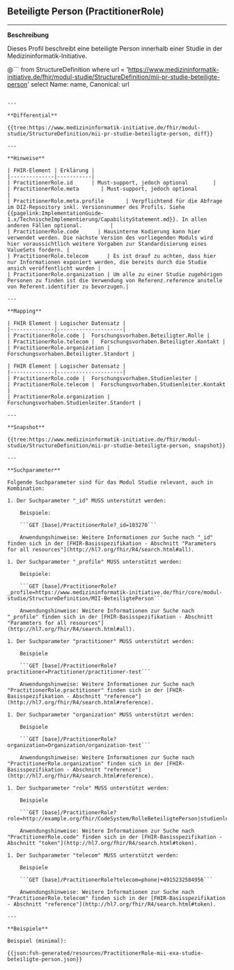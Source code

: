 ## Beteiligte Person (PractitionerRole)

---

**Beschreibung**

Dieses Profil beschreibt eine beteiligte Person innerhalb einer Studie in der Medizininformatik-Initiative.

@```
from StructureDefinition where url = 'https://www.medizininformatik-initiative.de/fhir/modul-studie/StructureDefinition/mii-pr-studie-beteiligte-person' select Name: name, Canonical: url
```

---

**Differential**

{{tree:https://www.medizininformatik-initiative.de/fhir/modul-studie/StructureDefinition/mii-pr-studie-beteiligte-person, diff}}

---

**Hinweise**

| FHIR-Element | Erklärung |
|--------------|-----------|
| PractitionerRole.id      | Must-support, jedoch optional        |
| PractitionerRole.meta       | Must-support, jedoch optional         |
| PractitionerRole.meta.profile       | Verpflichtend für die Abfrage im DIZ-Repsoitory inkl. Versionsnummer des Profils. Siehe {{pagelink:ImplementationGuide-1.x/TechnischeImplementierung/CapabilityStatement.md}}. In allen anderen Fällen optional.         |
| PractitionerRole.code      | Hausinterne Kodierung kann hier verwendet werden. Die nächste Version des vorliegenden Moduls wird hier voraussichtlich weitere Vorgaben zur Standardisierung eines ValueSets fordern. |
| PractitionerRole.telecom      | Es ist drauf zu achten, dass hier nur Informationen exponiert werden, die bereits durch die Studie ansich veröffentlicht wurden |
| PractitionerRole.organization | Um alle zu einer Studie zugehörigen Personen zu finden ist die Verwendung von Referenz.reference anstelle von Referent.identifier zu bevorzugen.|

---

**Mapping**

| FHIR Element | Logischer Datensatz |
|--------------|---------------------|
| PractitionerRole.code |  Forschungsvorhaben.Beteiligter.Rolle |
| PractitionerRole.telecom |  Forschungsvorhaben.Beteiligter.Kontakt |
| PractitionerRole.organization |  Forschungsvorhaben.Beteiligter.Standort |

| FHIR Element | Logischer Datensatz |
|--------------|---------------------|
| PractitionerRole.code |  Forschungsvorhaben.Studienleiter |
| PractitionerRole.telecom |  Forschungsvorhaben.Studienleiter.Kontakt |
| PractitionerRole.organization |  Forschungsvorhaben.Studienleiter.Standort |

---

**Snapshot**

{{tree:https://www.medizininformatik-initiative.de/fhir/modul-studie/StructureDefinition/mii-pr-studie-beteiligte-person, snapshot}}

---

**Suchparameter**

Folgende Suchparameter sind für das Modul Studie relevant, auch in Kombination:

1. Der Suchparameter "_id" MUSS unterstützt werden:

    Beispiele:

    ```GET [base]/PractitionerRole?_id=103270```

    Anwendungshinweise: Weitere Informationen zur Suche nach "_id" finden sich in der [FHIR-Basisspezifikation - Abschnitt "Parameters for all resources"](http://hl7.org/fhir/R4/search.html#all).

1. Der Suchparameter "_profile" MUSS unterstützt werden:

    Beispiele:

    ```GET [base]/PractitionerRole?_profile=https://www.medizininformatik-initiative.de/fhir/core/modul-studie/StructureDefinition/MII-BeteiligtePerson```

    Anwendungshinweise: Weitere Informationen zur Suche nach "_profile" finden sich in der [FHIR-Basisspezifikation - Abschnitt "Parameters for all resources"](http://hl7.org/fhir/R4/search.html#all).

1. Der Suchparameter "practitioner" MUSS unterstützt werden:

    Beispiele

    ```GET [base]/PractitionerRole?practitioner=Practitioner/practitioner-test```

    Anwendungshinweise: Weitere Informationen zur Suche nach "PractitionerRole.practitioner" finden sich in der [FHIR-Basisspezifikation - Abschnitt "reference"](http://hl7.org/fhir/R4/search.html#reference).

1. Der Suchparameter "organization" MUSS unterstützt werden:

    Beispiele

    ```GET [base]/PractitionerRole?organization=Organization/organization-test```

    Anwendungshinweise: Weitere Informationen zur Suche nach "PractitionerRole.organization" finden sich in der [FHIR-Basisspezifikation - Abschnitt "reference"](http://hl7.org/fhir/R4/search.html#reference).

1. Der Suchparameter "role" MUSS unterstützt werden:

    Beispiele

    ```GET [base]/PractitionerRole?role=http://example.org/fhir/CodeSystem/RolleBeteiligtePerson|studienleiter```

    Anwendungshinweise: Weitere Informationen zur Suche nach "PractitionerRole.code" finden sich in der [FHIR-Basisspezifikation - Abschnitt "token"](http://hl7.org/fhir/R4/search.html#token).

1. Der Suchparameter "telecom" MUSS unterstützt werden:

    Beispiele

    ```GET [base]/PractitionerRole?telecom=phone|+4915232584956```

    Anwendungshinweise: Weitere Informationen zur Suche nach "PractitionerRole.telecom" finden sich in der [FHIR-Basisspezifikation - Abschnitt "reference"](http://hl7.org/fhir/R4/search.html#token).

---

**Beispiele**

Beispiel (minimal):

{{json:fsh-generated/resources/PractitionerRole-mii-exa-studie-beteiligte-person.json}}